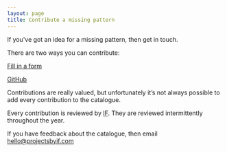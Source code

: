 ```yaml
---
layout: page
title: Contribute a missing pattern
---
```


If you've got an idea for a missing pattern, then get in touch. 

There are two ways you can contribute:

[Fill in a form](https://docs.google.com/forms/d/e/1FAIpQLScFapR7V1TQ45IA7wW0heNGR-OtT-sICkmje31OUeSsAM1NRQ/viewform?usp=sf_link) 

[GitHub](https://github.com/projectsbyif/data-permissions-catalogue)

Contributions are really valued, but unfortunately it’s not always possible to add every contribution to the catalogue.

Every contribution is reviewed by [IF](https://projectsbyif.com/). They are reviewed intermittently throughout the year. 

If you have feedback about the catalogue, then email hello@projectsbyif.com